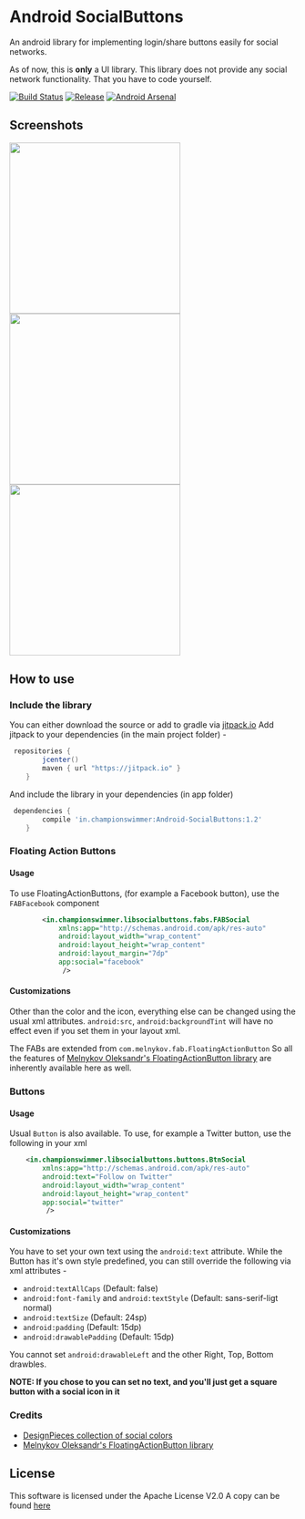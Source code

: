 # Android SocialButtons
An android library for implementing login/share buttons easily for social networks.

As of now, this is **only** a UI library. This library does not provide any social network
functionality. That you have to code yourself. 

[![Build Status](https://travis-ci.org/championswimmer/Android-SocialButtons.svg)](https://travis-ci.org/championswimmer/Android-SocialButtons)
[![Release](https://img.shields.io/github/tag/championswimmer/Android-SocialButtons.svg?label=maven)](https://jitpack.io/#championswimmer/Android-SocialButtons)
[![Android Arsenal](https://img.shields.io/badge/Android%20Arsenal-Android%20SocialButtons-orange.svg?style=plastic)](http://android-arsenal.com/details/1/2740)


## Screenshots
<img src="/screenshots/screen1.png" width="300"/>
<img src="/screenshots/screen2.png" width="300"/>
<img src="/screenshots/screen3.png" width="300"/>


## How to use

### Include the library
You can either download the source or add to gradle via [jitpack.io](http://jitpack.io)
Add jitpack to your dependencies (in the main project folder) - 
```groovy
 repositories {
        jcenter()
        maven { url "https://jitpack.io" }
    }
```

And include the library in your dependencies (in app folder)   
```groovy
 dependencies {
        compile 'in.championswimmer:Android-SocialButtons:1.2'
    }
```  

### Floating Action Buttons
#### Usage
To use FloatingActionButtons, (for example a Facebook button), use the `FABFacebook` component

```xml
        <in.championswimmer.libsocialbuttons.fabs.FABSocial
            xmlns:app="http://schemas.android.com/apk/res-auto"
            android:layout_width="wrap_content"
            android:layout_height="wrap_content"
            android:layout_margin="7dp"
            app:social="facebook"
             />

```

#### Customizations
Other than the color and the icon, everything else can be changed using the usual xml attributes. `android:src`, `android:backgroundTint` will have no effect even if you set them in your layout xml. 

The FABs are extended from `com.melnykov.fab.FloatingActionButton` So all the features of [Melnykov Oleksandr's FloatingActionButton library](https://github.com/makovkastar/FloatingActionButton) are inherently available here as well. 

### Buttons
#### Usage
Usual `Button` is also available. To use, for example a Twitter button, use the following in your xml   
```xml
    <in.championswimmer.libsocialbuttons.buttons.BtnSocial
        xmlns:app="http://schemas.android.com/apk/res-auto"
        android:text="Follow on Twitter"
        android:layout_width="wrap_content"
        android:layout_height="wrap_content"
        app:social="twitter"
         />
```

#### Customizations
You have to set your own text using the `android:text` attribute. While the Button has it's own style predefined, you can still override the following via xml attributes - 
* `android:textAllCaps` (Default: false)
* `android:font-family` and `android:textStyle` (Default: sans-serif-ligt normal)
* `android:textSize` (Default: 24sp)
* `android:padding` (Default: 15dp)
* `android:drawablePadding` (Default: 15dp)

You cannot set `android:drawableLeft` and the other Right, Top, Bottom drawbles.

**NOTE: If you chose to you can set no text, and you'll just get a square button with a social icon in it**


### Credits 
* [DesignPieces collection of social colors](http://designpieces.com/2012/12/social-media-colours-hex-and-rgb/)
* [Melnykov Oleksandr's FloatingActionButton library](https://github.com/makovkastar/FloatingActionButton)   


## License 
This software is licensed under the Apache License V2.0
A copy can be found [here](./LICENSE.md)
